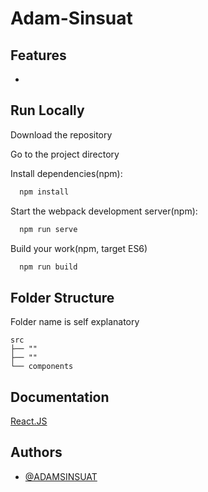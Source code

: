 # Adam-Sinsuat



## Features

- 

## Run Locally

Download the repository

Go to the project directory

Install dependencies(npm):

```bash
  npm install
```

Start the webpack development server(npm):

```bash
  npm run serve
```

Build your work(npm, target ES6)

```bash
  npm run build
```

## Folder Structure

Folder name is self explanatory

    src
    ├── ""
    ├── ""
    └── components

## Documentation

[React.JS](https://reactjs.org/docs/getting-started.html)  

## Authors

- [@ADAMSINSUAT](https://github.com/ADAMSINSUAT)
